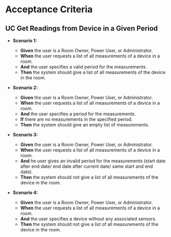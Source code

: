 # Acceptance Criteria

## UC Get Readings from Device in a Given Period

- **Scenario 1:**
    - **Given** the user is a Room Owner, Power User, or Administrator.
    - **When** the user requests a list of all measurements of a device in a room.
    - **And** the user specifies a valid period for the measurements.
    - **Then** the system should give a list of all measurements of the device in the room.


- **Scenario 2:**
    - **Given** the user is a Room Owner, Power User, or Administrator.
    - **When** the user requests a list of all measurements of a device in a room.
    - **And** the user specifies a period for the measurements.
    - **If** there are no measurements in the specified period.
    - **Then** the system should give an empty list of measurements.


- **Scenario 3:**
    - **Given** the user is a Room Owner, Power User, or Administrator.
    - **When** the user requests a list of all measurements of a device in a room.
    - **And** he user gives an invalid period for the measurements (start date after end date/ end date after current
      date/ same start and end date).
    - **Then** the system should not give a list of all measurements of the device in the room.


- **Scenario 4:**
    - **Given** the user is a Room Owner, Power User, or Administrator.
    - **When** the user requests a list of all measurements of a device in a room.
    - **And** the user specifies a device without any associated sensors.
    - **Then** the system should not give a list of all measurements of the device in the room.